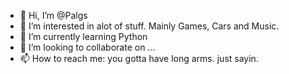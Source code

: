 - 👋 Hi, I’m @Palgs
- 👀 I’m interested in alot of stuff. Mainly Games, Cars and Music.
- 🌱 I’m currently learning Python
- 💞️ I’m looking to collaborate on ...
- 📫 How to reach me: you gotta have long arms. just sayin.

<!---
Palgs/Palgs is a ✨ special ✨ repository because its `README.md` (this file) appears on your GitHub profile.
You can click the Preview link to take a look at your changes.
--->
